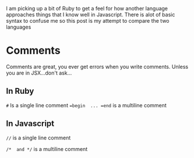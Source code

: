 I am picking up a bit of Ruby to get a feel for how another language approaches things that I know well in Javascript. There is alot of basic syntax to confuse me so this post is my attempt to compare the two languages

# Comments

Comments are great, you ever get errors when you write comments. Unless you are in JSX...don't ask...

## In Ruby

`#` Is a single line comment
`=begin  ... =end` is a multiline comment

## In Javascript

`//` is a single line comment

`/*  and */` is a multiline comment

